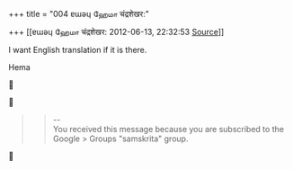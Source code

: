 +++
title = "004 ɐɯǝɥ ஹேமா चंद्रशेखर:"

+++
[[ɐɯǝɥ ஹேமா चंद्रशेखर:	2012-06-13, 22:32:53 [Source](https://groups.google.com/g/samskrita/c/NR4RdbgO6ww)]]



I want English translation if it is there.

  

Hema  
  





> 
> > --  
> You received this message because you are subscribed to the Google > Groups "samskrita" group.  
> > 



